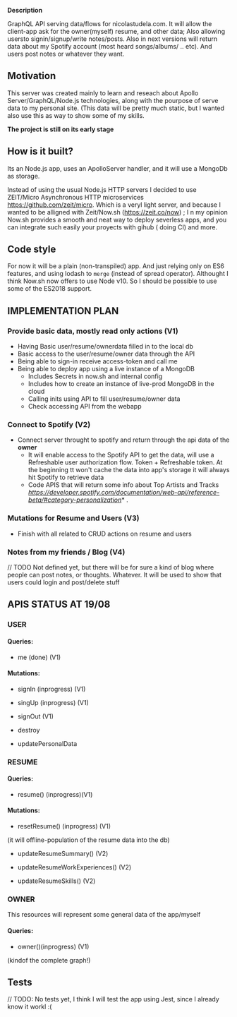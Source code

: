 **Description**

GraphQL API serving data/flows for nicolastudela.com. It will allow the client-app ask for the owner(myself) resume, and other data; Also allowing usersto signin/signup/write notes/posts. Also in next versions will return data about my Spotify account (most heard songs/albums/ .. etc). And users post notes or whatever they want.  

## Motivation

This server was created mainly to learn and reseach about Apollo Server/GraphQL/Node.js technologies, along with the pourpose of serve data to my personal site. (This data will be pretty much static, but I wanted also use this as way to show some of my skills.

**The project is still on its early stage** 

## How is it built?

Its an Node.js app, uses an ApolloServer handler, and it will use a MongoDb as storage.

Instead of using the usual Node.js HTTP servers I decided to use ZEIT/Micro Asynchronous HTTP microservices https://github.com/zeit/micro. Which is a veryl light server, and because I wanted to be alligned with Zeit/Now.sh (https://zeit.co/now) ; I n my opinion Now.sh provides a smooth and neat way to deploy severless apps, and you can integrate such easily your proyects with gihub ( doing CI) and more.

## Code style
For now it will be a plain (non-transpiled) app. And just relying only on ES6 features, and using lodash to `merge` (instead of spread operator). Althought I think Now.sh now offers to use Node v10. So I should be possible to use some of the ES2018 support.

## IMPLEMENTATION PLAN
 

### Provide basic data, mostly read only actions  (V1)

- Having Basic user/resume/ownerdata filled in to the local db
- Basic access to the user/resume/owner data through the API
- Being able to sign-in receive access-token and call me 
- Being able to deploy app using a live instance of a MongoDB
  - Includes Secrets in now.sh and internal config
  - Includes how to create an instance of live-prod MongoDB in the cloud
  - Calling inits using API to fill user/resume/owner data
  - Check accessing API from the webapp 


### Connect to Spotify  (V2)

- Connect server throught to spotify and return through the api data of the **owner** 
  - It will enable access to the Spotify API to get the data, will use a Refreshable user authorization flow. Token + Refreshable token.  At the beginning tt won't cache the data into app's storage it will always hit Spotify to retrieve data 
  - Code APIS that will return some info about Top Artists and Tracks *https://developer.spotify.com/documentation/web-api/reference-beta/#category-personalization** .
    
### Mutations for Resume and Users  (V3)

- Finish with all related to CRUD actions on resume and users 

### Notes from my friends / Blog  (V4)

// TODO Not defined yet, but there will be for sure a kind of blog where people can post notes, or thoughts. Whatever. It will be used to show that users could login and post/delete stuff


## APIS STATUS AT 19/08

### USER

#### Queries:

* me (done) (V1)

#### Mutations:

* signIn (inprogress) (V1)

* singUp (inprogress) (V1)

* signOut (V1)

* destroy 

* updatePersonalData 

### RESUME

#### Queries:

* resume() (inprogress)(V1)

#### Mutations:

* resetResume() (inprogress) (V1)

(it will offline-population of the resume data into the db) 

* updateResumeSummary() (V2)

* updateResumeWorkExperiences() (V2)

* updateResumeSkills() (V2) 

### OWNER

This resources will represent some general data of the app/myself 

#### Queries:

* owner()(inprogress) (V1)

(kindof the complete graph!) 


## Tests
// TODO: No tests yet, I think I will test the app using Jest, since I already know it workl :( 
